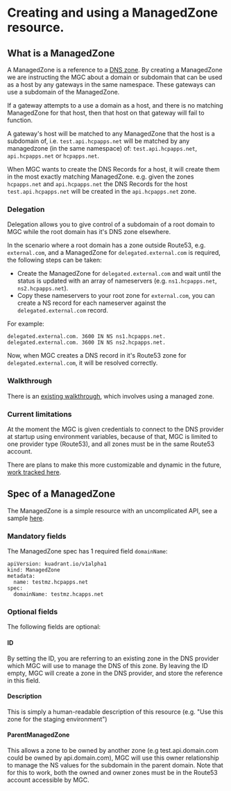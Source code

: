 # Creating and using a ManagedZone resource.

## What is a ManagedZone
A ManagedZone is a reference to a [DNS zone](https://en.wikipedia.org/wiki/DNS_zone). 
By creating a ManagedZone we are instructing the MGC about a domain or subdomain that can be used as a host by any gateways in the same namespace.
These gateways can use a subdomain of the ManagedZone.

If a gateway attempts to a use a domain as a host, and there is no matching ManagedZone for that host, then that host on that gateway will fail to function.

A gateway's host will be matched to any ManagedZone that the host is a subdomain of, i.e. `test.api.hcpapps.net` will be matched by any managedzone (in the same namespace) of: `test.api.hcpapps.net`, `api.hcpapps.net` or `hcpapps.net`.

When MGC wants to create the DNS Records for a host, it will create them in the most exactly matching ManagedZone.
e.g. given the zones `hcpapps.net` and `api.hcpapps.net` the DNS Records for the host `test.api.hcpapps.net` will be created in the `api.hcpapps.net` zone.

### Delegation
Delegation allows you to give control of a subdomain of a root domain to MGC while the root domain has it's DNS zone elsewhere.

In the scenario where a root domain has a zone outside Route53, e.g. `external.com`, and a ManagedZone for `delegated.external.com` is required, the following steps can be taken:
- Create the ManagedZone for `delegated.external.com` and wait until the status is updated with an array of nameservers (e.g. `ns1.hcpapps.net`, `ns2.hcpapps.net`). 
- Copy these nameservers to your root zone for `external.com`, you can create a NS record for each nameserver against the `delegated.external.com` record.

For example:
```
delegated.external.com. 3600 IN NS ns1.hcpapps.net.
delegated.external.com. 3600 IN NS ns2.hcpapps.net.
```

Now, when MGC creates a DNS record in it's Route53 zone for `delegated.external.com`, it will be resolved correctly.
### Walkthrough
There is an [existing walkthrough](./ocm-control-plane-walkthrough.md), which involves using a managed zone.

### Current limitations
At the moment the MGC is given credentials to connect to the DNS provider at startup using environment variables, because of that, MGC is limited to one provider type (Route53), and all zones must be in the same Route53 account.

There are plans to make this more customizable and dynamic in the future, [work tracked here](https://github.com/Kuadrant/multicluster-gateway-controller/issues/228).

## Spec of a ManagedZone
The ManagedZone is a simple resource with an uncomplicated API, see a sample [here](../../config/samples/kuadrant.io_v1alpha1_managedzone.yaml).

### Mandatory fields
The ManagedZone spec has 1 required field `domainName`:
```asciidoc
apiVersion: kuadrant.io/v1alpha1
kind: ManagedZone
metadata:
  name: testmz.hcpapps.net
spec:
  domainName: testmz.hcapps.net
```

### Optional fields
The following fields are optional:
#### ID
By setting the ID, you are referring to an existing zone in the DNS provider which MGC will use to manage the DNS of this zone.
By leaving the ID empty, MGC will create a zone in the DNS provider, and store the reference in this field.

#### Description
This is simply a human-readable description of this resource (e.g. "Use this zone for the staging environment")

#### ParentManagedZone
This allows a zone to be owned by another zone (e.g test.api.domain.com could be owned by api.domain.com), MGC will use this owner relationship to manage the NS values for the subdomain in the parent domain.
Note that for this to work, both the owned and owner zones must be in the Route53 account accessible by MGC.
